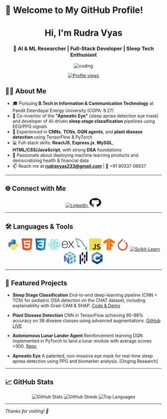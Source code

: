 # 👋 Welcome to My GitHub Profile!

<h1 align="center">Hi, I'm Rudra Vyas</h1>
<h3 align="center">🤖 AI & ML Researcher | Full-Stack Developer | Sleep Tech Enthusiast</h3>

<p align="center">
  <img src="https://user-images.githubusercontent.com/74038190/219923823-bf1ce878-c6b8-4faa-be07-93e6b1006521.gif" alt="coding" width="400"/>
</p>

<p align="center">
  <a href="https://komarev.com/ghpvc/?username=hr810004&label=Profile%20views&color=0e75b6&style=flat" target="_blank">
    <img src="https://komarev.com/ghpvc/?username=hr810004&label=Profile%20views&color=0e75b6&style=flat" alt="Profile views"/>
  </a>
</p>

## 🧑‍💻 About Me

* 🎓 Pursuing **B.Tech in Information & Communication Technology** at Pandit Deendayal Energy University (CGPA: 9.27)
* 🔬 Co-inventor of the **"Apneatic Eye"** (sleep apnea detection eye mask) and developer of AI-driven **sleep stage classification** pipelines using EEG/PPG signals
* 🤖 Experienced in **CNNs**, **TCNs**, **DQN agents**, and **plant disease detection** using TensorFlow & PyTorch
* 💻 Full-stack skills: **ReactJS**, **Express.js**, **MySQL**, **HTML/CSS/JavaScript**, with strong **DSA** foundations
* 🚀 Passionate about deploying machine learning products and democratizing health & financial data
* 📫 Reach me at **[rudravyas233@gmail.com](mailto:rudravyas233@gmail.com)** | 📱 +91 90337 06837

---

## 🌐 Connect with Me

<p align="center">
  <a href="[https://www.linkedin.com/in/Rudravyas233/](https://www.linkedin.com/in/rudravyas4105/]" target="_blank">
    <img src="https://raw.githubusercontent.com/rahuldkjain/github-profile-readme-generator/master/src/images/icons/Social/linked-in-alt.svg" alt="LinkedIn" height="30" width="40"/>
  </a>
  <a href="https://github.com/Rudravyas233" target="_blank">
    <img src="https://raw.githubusercontent.com/devicons/devicon/master/icons/github/github-original.svg" alt="GitHub" height="30" width="40"/>
  </a>
</p>

---

## 🛠️ Languages & Tools

<p align="center">
  <a href="https://www.python.org/" target="_blank"><img src="https://raw.githubusercontent.com/devicons/devicon/master/icons/python/python-original.svg" alt="Python" width="40" height="40"/></a>
  <a href="https://www.w3.org/html/" target="_blank"><img src="https://raw.githubusercontent.com/devicons/devicon/master/icons/html5/html5-original.svg" alt="HTML5" width="40" height="40"/></a>
  <a href="https://www.w3schools.com/css/" target="_blank"><img src="https://raw.githubusercontent.com/devicons/devicon/master/icons/css3/css3-original.svg" alt="CSS3" width="40" height="40"/></a>
  <a href="https://reactjs.org/" target="_blank"><img src="https://raw.githubusercontent.com/devicons/devicon/master/icons/react/react-original.svg" alt="ReactJS" width="40" height="40"/></a>
  <a href="https://expressjs.com/" target="_blank"><img src="https://raw.githubusercontent.com/devicons/devicon/master/icons/express/express-original.svg" alt="Express" width="40" height="40"/></a>
  <a href="https://www.mysql.com/" target="_blank"><img src="https://raw.githubusercontent.com/devicons/devicon/master/icons/mysql/mysql-original.svg" alt="MySQL" width="40" height="40"/></a>
  <a href="https://devdocs.io/javascript/" target="_blank"><img src="https://raw.githubusercontent.com/devicons/devicon/master/icons/javascript/javascript-original.svg" alt="JavaScript" width="40" height="40"/></a>
  <a href="https://www.tensorflow.org/" target="_blank"><img src="https://raw.githubusercontent.com/devicons/devicon/master/icons/tensorflow/tensorflow-original.svg" alt="TensorFlow" width="40" height="40"/></a>
  <a href="https://pytorch.org/" target="_blank"><img src="https://raw.githubusercontent.com/devicons/devicon/master/icons/pytorch/pytorch-original.svg" alt="PyTorch" width="40" height="40"/></a>
  <a href="https://scikit-learn.org/" target="_blank"><img src="https://raw.githubusercontent.com/devicons/devicon/master/icons/scikit-learn/scikit-learn-original.svg" alt="Scikit-Learn" width="40" height="40"/></a>
  <a href="https://numpy.org/" target="_blank"><img src="https://raw.githubusercontent.com/devicons/devicon/master/icons/numpy/numpy-original.svg" alt="NumPy" width="40" height="40"/></a>
  <a href="https://pandas.pydata.org/" target="_blank"><img src="https://raw.githubusercontent.com/devicons/devicon/master/icons/pandas/pandas-original.svg" alt="Pandas" width="40" height="40"/></a>
  <a href="https://github.com/topics/data-structures" target="_blank"><img src="https://raw.githubusercontent.com/devicons/devicon/master/icons/cplusplus/cplusplus-original.svg" alt="C++" width="40" height="40"/></a>
</p>

---

## 📂 Featured Projects

* **Sleep Stage Classification**
  End-to-end deep-learning pipeline (CNN + TCN) for pediatric OSA detection on the CHAT dataset, including explainability with Grad-CAM & SHAP.
  [Code & Demo](https://github.com/Rudravyas233/Automated_Sleep_Stage_Classification_Using_ML)

* **Plant Disease Detection**
  CNN in TensorFlow achieving 95–98% accuracy on 38 disease classes using advanced augmentations.
  [GitHub](https://github.com/Rudravyas233/plant-disease-detection-app)
  [LIVE](https://plant-disease-detection-app-tzwc.onrender.com/)

* **Autonomous Lunar Lander Agent**
  Reinforcement learning DQN implemented in PyTorch to land a lunar module with average scores >300.
  [Repo](https://github.com/Rudravyas233/lunarlander-dqn-agent)

* **Apneatic Eye**
  A patented, non-invasive eye mask for real-time sleep apnea detection using PPG and biomarker analysis.
  [Onging Research]

---

## 📈 GitHub Stats

<p align="center">
  <img src="https://github-readme-stats.vercel.app/api?username=Rudravyas233&show_icons=true&theme=radical" alt="GitHub Stats" height="180"/>
  <img src="https://streak-stats.demolab.com?user=Rudravyas233&theme=radical" alt="GitHub Streak" height="180"/>
  <img src="https://github-readme-stats.vercel.app/api/top-langs?username=Rudravyas233&show_icons=true&locale=en&layout=compact&theme=radical" alt="Top Languages" height="180"/>
</p>


---

*Thanks for visiting! 🚀*
